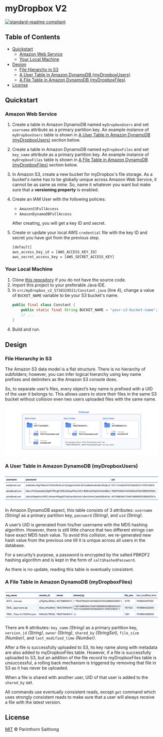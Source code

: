 # myDropbox V2

[![standard-readme compliant](https://img.shields.io/badge/readme%20style-standard-brightgreen.svg?style=flat-square)](https://github.com/RichardLitt/standard-readme)

## Table of Contents

- [Quickstart](#quickstart)
	- [Amazon Web Service](#amazon-web-service)
  - [Your Local Machine](#your-local-machine)
- [Design](#design)
  - [File Hierarchy in S3](#file-hierarchy-in-s3)
  - [A User Table in Amazon DynamoDB (myDropboxUsers)](#a-user-table-in-amazon-dynamodb-mydropboxusers)
  - [A File Table in Amazon DynamoDB (myDropboxFiles)](#a-file-table-in-amazon-dynamodb-mydropboxfiles)
- [License](#license)

## Quickstart

### Amazon Web Service

1. Create a table in Amazon DynamoDB named `myDropboxUsers` and set `username` attribute as a primary partition key. An example instance of `myDropboxUsers` table is shown in [A User Table in Amazon DynamoDB (myDropboxUsers)](#a-user-table-in-amazon-dynamodb-mydropboxusers) section below.

2. Create a table in Amazon DynamoDB named `myDropboxFiles` and set `key_name` attribute as a primary partition key. An example instance of `myDropboxFiles` table is shown in [A File Table in Amazon DynamoDB (myDropboxFiles)](#a-file-table-in-amazon-dynamodb-mydropboxfiles) section below.

3. In Amazon S3, create a new bucket for myDropbox's file storage. As a bucket's name has to be globally unique across Amazon Web Service, it cannot be as same as mine. So, name it whatever you want but make sure that a **versioning property** is enabled.

4. Create an IAM User with the following policies:
    - `AmazonS3FullAccess`
    - `AmazonDynamoDBFullAccess`
    
    After creating, you will get a key ID and secret.

5. Create or update your local AWS `credential` file with the key ID and secret you have got from the previous step.
    ```
    [default]
    aws_access_key_id = [AWS_ACCESS_KEY_ID]
    aws_secret_access_key = [AWS_SECRET_ACCESS_KEY]
    ```

### Your Local Machine

1. Clone [this repository](https://github.com/pirsquareff/my-dropbox-v2) if you do not have the source code.
2. Import this project to your preferable Java IDE.
3. In `src/myDropbox_v2_5730329521/Constant.java` (line 4), change a value of `BUCKET_NAME` variable to be your S3 bucket's name.
    ```java
    public final class Constant {
        public static final String BUCKET_NAME = "your-s3-bucket-name"; // TODO: CHANGE THIS
        // ...
    }
    ```
4. Build and run.

## Design

### File Hierarchy in S3
The Amazon S3 data model is a flat structure. There is no hierarchy of subfolders; however, you can infer logical hierarchy using key name prefixes and delimiters as the Amazon S3 console does.

So, to separate user’s files, every object’s key name is prefixed with a UID of the user it belongs to.
This allows users to store their files in the same S3 bucket without collision even two users uploaded files with the same name.

![File Hierarchy in S3](readme/images/file-hierarchy-in-s3.png)

### A User Table in Amazon DynamoDB (myDropboxUsers)

![Instance of myDropboxUsers Table](readme/images/my-dropbox-users-table.png)

In Amazon DynamoDB aspect, this table consists of 3 attributes: `username` *(String)* as a primary partition key, `password` *(String)*, and `uid` *(String)*.

A user’s UID is generated from his/her username with the MD5 hashing algorithm. However, there is still little chance that two different strings can have exact MD5 hash value. To avoid this collision, we re-generated new hash value from the previous one till it is unique across all users in the database.

For a security’s purpose, a password is encrypted by the salted PBKDF2 hashing algorithm and is kept in the form of `salt$hashedPassword`.

As there is no update, reading this table is eventually consistent.

### A File Table in Amazon DynamoDB (myDropboxFiles)

![Instance of myDropboxFiles Table](readme/images/my-dropbox-files-table.png)

There are 6 attributes: `key_name` *(String)* as a primary partition key, `version_id` *(String)*, `owner` *(String)*, `shared_by` *(StringSet)*, `file_size` *(Number)*, and `last_modified_time` *(Number)*.

After a file is successfully uploaded to S3, its key name along with metadata are also added to myDropboxFiles table. However, if a file is successfully uploaded to S3, but an addition of the file record to myDropboxFiles table is unsuccessful, a rolling back mechanism is triggered by removing that file in S3 as it has never be uploaded.

When a file is shared with another user, UID of that user is added to the `shared_by` set.

All commands use eventually consistent reads, except `get` command which uses strongly consistent reads to make sure that a user will always receive a file with the latest version.

## License

[MIT](LICENSE) © Parinthorn Saithong